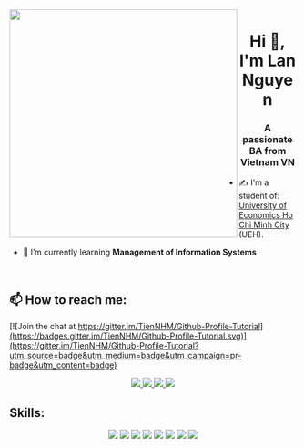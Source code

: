 <img align="left" width="400" src="https://github.githubassets.com/images/modules/profile/profile-first-repo.svg">
<h1 align="center">Hi 👋, I'm Lan Nguyen</h1>
<p align="center">
  <h3 align="center">A passionate BA from Vietnam VN </h3>
</p>


- ✍ I'm a student of: [University of Economics Ho Chi Minh City](https://www.ueh.edu.vn/) (UEH).

- 🌱 I’m currently learning **Management of Information Systems**

<br />

## 📫 How to reach me:

[![Join the chat at https://gitter.im/TienNHM/Github-Profile-Tutorial](https://badges.gitter.im/TienNHM/Github-Profile-Tutorial.svg)](https://gitter.im/TienNHM/Github-Profile-Tutorial?utm_source=badge&utm_medium=badge&utm_campaign=pr-badge&utm_content=badge)

<p align="center">
  <a href="https://www.linkedin.com/in/lannguyen10251/">
    <img src="https://img.icons8.com/fluent/48/000000/linkedin.png"/>
  </a>
  <a href="hhttps://www.facebook.com/Orchid.APR419">
    <img src="https://img.icons8.com/fluent/48/000000/facebook-new.png" target="_blank" />
  </a> 
  <a href="https://github.com/lannguyen10251">
    <img src="https://img.icons8.com/fluent/48/000000/github.png"/>
  </a>
  <a href="mailto:tiennhm.it@gmail.com" alt="Email">
    <img src="https://img.icons8.com/fluent/48/000000/mailing.png"/>
  </a>
</p>

## Skills:
<p align="center"> 
  <img src="https://img.icons8.com/color/48/000000/microsoft-sql-server.png"/>
  <img src="https://img.icons8.com/color/48/000000/mysql-logo.png"/>
  <img src="https://img.icons8.com/color/48/000000/github-2.png"/>
  <img src="https://icons8.com/icon/9OGIyU8hrxW5/visual-studio-code-2019"/>
  <img src="https://icons8.com/icon/ezj3zaVtImPg/visual-studio"/>
  <img src="https://icons8.com/icon/qYfwpsRXEcpc/power-bi"/>
  <img src="https://icons8.com/icon/YYhSxUUW8osK/rstudio"/>
  <img src="https://icons8.com/icon/117561/microsoft-excel-2019"/>
</p>
